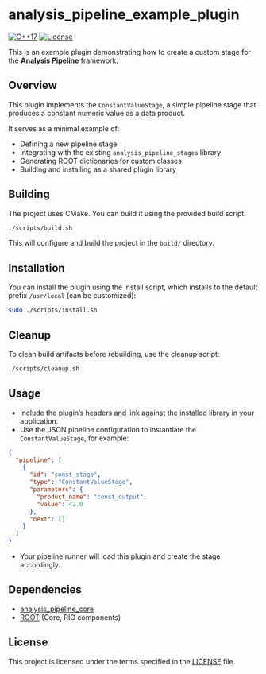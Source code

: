 # analysis_pipeline_example_plugin

[![C++17](https://img.shields.io/badge/C++-17-blue.svg)]()
[![License](https://img.shields.io/badge/license-MIT-green)]()


This is an example plugin demonstrating how to create a custom stage for the **[Analysis Pipeline](https://github.com/jaca230/analysis_pipeline)** framework.

## Overview

This plugin implements the `ConstantValueStage`, a simple pipeline stage that produces a constant numeric value as a data product.

It serves as a minimal example of:

* Defining a new pipeline stage  
* Integrating with the existing `analysis_pipeline_stages` library  
* Generating ROOT dictionaries for custom classes  
* Building and installing as a shared plugin library  

## Building

The project uses CMake. You can build it using the provided build script:

```bash
./scripts/build.sh
````

This will configure and build the project in the `build/` directory.

## Installation

You can install the plugin using the install script, which installs to the default prefix `/usr/local` (can be customized):

```bash
sudo ./scripts/install.sh
```

## Cleanup

To clean build artifacts before rebuilding, use the cleanup script:

```bash
./scripts/cleanup.sh
```

## Usage

* Include the plugin’s headers and link against the installed library in your application.
* Use the JSON pipeline configuration to instantiate the `ConstantValueStage`, for example:

```json
{
  "pipeline": [
    {
      "id": "const_stage",
      "type": "ConstantValueStage",
      "parameters": {
        "product_name": "const_output",
        "value": 42.0
      },
      "next": []
    }
  ]
}
```

* Your pipeline runner will load this plugin and create the stage accordingly.

## Dependencies

* [analysis\_pipeline\_core](https://github.com/jaca230/analysis_pipeline_core)
* [ROOT](https://root.cern/) (Core, RIO components)  


## License

This project is licensed under the terms specified in the [LICENSE](LICENSE) file.

```
